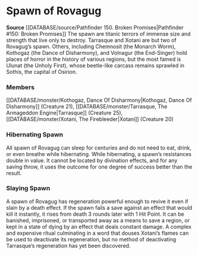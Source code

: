 ﻿---
creature_family: Spawn of Rovagug
id: '115'
name: Spawn of Rovagug
rarity: Common
source: '[[DATABASE/source/Pathfinder 150. Broken Promises|Pathfinder #150: Broken
  Promises]]'
type: Creature Family

---
# Spawn of Rovagug

**Source** [[DATABASE/source/Pathfinder 150. Broken Promises|Pathfinder #150: Broken Promises]]
The spawn are titanic terrors of immense size and strength that live only to destroy. Tarrasque and Xotani are but two of Rovagug’s spawn. Others, including Chemnosit (the Monarch Worm), Kothogaz (the Dance of Disharmony), and Volnagur (the End-Singer) hold places of horror in the history of various regions, but the most famed is Ulunat (the Unholy First), whose beetle-like carcass remains sprawled in Sothis, the capital of Osirion.

### Members

[[DATABASE/monster/Kothogaz, Dance Of Disharmony|Kothogaz, Dance Of Disharmony]] (Creature 21), [[DATABASE/monster/Tarrasque, The Armageddon Engine|Tarrasque]] (Creature 25), [[DATABASE/monster/Xotani, The Firebleeder|Xotani]] (Creature 20)

###  Hibernating Spawn

All spawn of Rovagug can sleep for centuries and do not need to eat, drink, or even breathe while hibernating. While hibernating, a spawn’s resistances double in value. It cannot be located by divination effects, and for any saving throw, it uses the outcome for one degree of success better than the result.

###  Slaying Spawn

A spawn of Rovagug has regeneration powerful enough to revive it even if slain by a death effect. If the spawn fails a save against an effect that would kill it instantly, it rises from death 3 rounds later with 1 Hit Point. It can be banished, imprisoned, or transported away as a means to save a region, or kept in a state of dying by an effect that deals constant damage. A complex and expensive ritual culminating in a word that douses Xotani’s flames can be used to deactivate its regeneration, but no method of deactivating Tarrasque’s regeneration has yet been discovered.